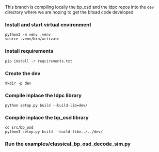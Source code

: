 This branch is compiling locally the bp_osd and the ldpc repos
into the `dev` directory where we are hoping to get the bitsad code developed


### Install and start virtual environment
```
python3 -m venv .venv
source .venv/bin/activate
```

### Install requirements
```
pip install -r requirements.txt
```

### Create the dev
```
mkdir -p dev
```

### Compile inplace the ldpc library
```
python setup.py build --build-lib=dev/
```

### Compile inplace the bp_osd library
```
cd src/bp_osd
python3 setup.py build --build-lib=../../dev/
```

### Run the examples/classical_bp_osd_decode_sim.py



